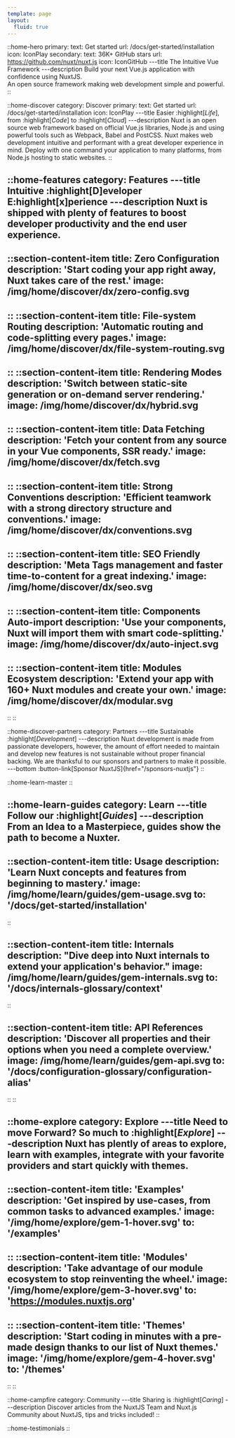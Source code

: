 ```yaml
---
template: page
layout:
  fluid: true
---
```


::home-hero
primary:
  text: Get started
  url: /docs/get-started/installation
  icon: IconPlay
secondary:
  text: 36K+ GitHub stars
  url: https://github.com/nuxt/nuxt.js
  icon: IconGitHub
---title
The Intuitive Vue<br>Framework
---description
Build your next Vue.js application with confidence using NuxtJS.<br class="hidden sm:block" /> An open source framework making web development simple and powerful.
::

::home-discover
category: Discover
primary:
  text: Get started
  url: /docs/get-started/installation
  icon: IconPlay
---title
Easier :highlight[_Life_], from :highlight[_Code_] to :highlight[_Cloud_]
---description
Nuxt is an open source web framework based on official Vue.js libraries, Node.js and using powerful tools such as Webpack, Babel and PostCSS. Nuxt makes web development intuitive and performant with a great developer experience in mind. Deploy with one command your application to many platforms, from Node.js hosting to static websites.
::

::home-features
category: Features
---title
Intuitive :highlight[D]eveloper E:highlight[x]perience
---description
Nuxt is shipped with plenty of features to boost developer productivity and the end user experience.
---
  ::section-content-item
  title: Zero Configuration
  description: 'Start coding your app right away, Nuxt takes care of the rest.'
  image: /img/home/discover/dx/zero-config.svg
  ---
  ::
  ::section-content-item
  title: File-system Routing
  description: 'Automatic routing and code-splitting every pages.'
  image: /img/home/discover/dx/file-system-routing.svg
  ---
  ::
  ::section-content-item
  title: Rendering Modes
  description: 'Switch between static-site generation or on-demand server rendering.'
  image: /img/home/discover/dx/hybrid.svg
  ---
  ::
  ::section-content-item
  title: Data Fetching
  description: 'Fetch your content from any source in your Vue components, SSR ready.'
  image: /img/home/discover/dx/fetch.svg
  ---
  ::
  ::section-content-item
  title: Strong Conventions
  description: 'Efficient teamwork with a strong directory structure and conventions.'
  image: /img/home/discover/dx/conventions.svg
  ---
  ::
  ::section-content-item
  title: SEO Friendly
  description: 'Meta Tags management and faster time-to-content for a great indexing.'
  image: /img/home/discover/dx/seo.svg
  ---
  ::
  ::section-content-item
  title: Components Auto-import
  description: 'Use your components, Nuxt will import them with smart code-splitting.'
  image: /img/home/discover/dx/auto-inject.svg
  ---
  ::
  ::section-content-item
  title: Modules Ecosystem
  description: 'Extend your app with 160+ Nuxt modules and create your own.'
  image: /img/home/discover/dx/modular.svg
  ---
  ::
::

::home-discover-partners
category: Partners
---title
Sustainable :highlight[_Development_]
---description
Nuxt development is made from passionate developers, however, the amount of effort needed to maintain and develop new features is not sustainable without proper financial backing. We are thanksful to our sponsors and partners to make it possible.<br>
---bottom
:button-link[Sponsor NuxtJS]{href="/sponsors-nuxtjs"}
::

::home-learn-master
::

::home-learn-guides
category: Learn
---title
Follow our :highlight[_Guides_]
---description
From an Idea to a Masterpiece, guides show the path to become a Nuxter.
---
  ::section-content-item
  title: Usage
  description: 'Learn Nuxt concepts and features from beginning to mastery.'
  image: /img/home/learn/guides/gem-usage.svg
  to: '/docs/get-started/installation'
  ---
  ::

  ::section-content-item
  title: Internals
  description: "Dive deep into Nuxt internals to extend your application's behavior."
  image: /img/home/learn/guides/gem-internals.svg
  to: '/docs/internals-glossary/context'
  ---
  ::

  ::section-content-item
  title: API References
  description: 'Discover all properties and their options when you need a complete overview.'
  image: /img/home/learn/guides/gem-api.svg
  to: '/docs/configuration-glossary/configuration-alias'
  ---
  ::
::

::home-explore
category: Explore
---title
Need to move Forward? So much to :highlight[_Explore_]
---description
Nuxt has plently of areas to explore, learn with examples, integrate with your favorite providers and start quickly with themes.
---
  ::section-content-item
  title: 'Examples'
  description: 'Get inspired by use-cases, from common tasks to advanced examples.'
  image: '/img/home/explore/gem-1-hover.svg'
  to: '/examples'
  ---
  ::
  ::section-content-item
  title: 'Modules'
  description: 'Take advantage of our module ecosystem to stop reinventing the wheel.'
  image: '/img/home/explore/gem-3-hover.svg'
  to: 'https://modules.nuxtjs.org'
  ---
  ::
  ::section-content-item
  title: 'Themes'
  description: 'Start coding in minutes with a pre-made design thanks to our list of Nuxt themes.'
  image: '/img/home/explore/gem-4-hover.svg'
  to: '/themes'
  ---
  ::
::

::home-campfire
category: Community
---title
Sharing is :highlight[_Caring_]
---description
Discover articles from the NuxtJS Team and Nuxt.js Community about NuxtJS, tips and tricks included!
::

::home-testimonials
::
